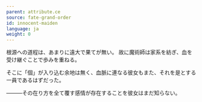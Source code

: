 ```yaml
---
parent: attribute.ce
source: fate-grand-order
id: innocent-maiden
language: ja
weight: 0
---
```


根源への道程は、あまりに遠大で果てが無い。
故に魔術師は家系を紡ぎ、血を受け継ぐことで歩みを重ねる。

そこに「個」が入り込む余地は無く、血脈に連なる彼女もまた、それを是とする一員であるはずだった。

―――その在り方を全て覆す感情が存在することを彼女はまだ知らない。
